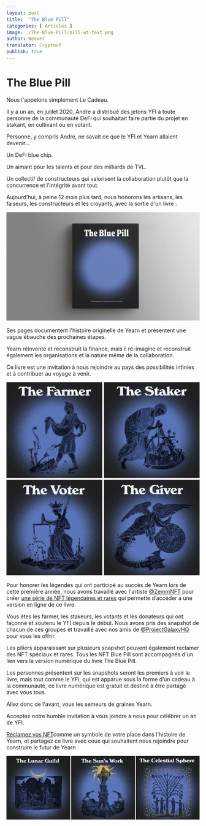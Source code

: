 ```yaml
---
layout: post
title:  "The Blue Pill"
categories: [ Articles ]
image: ./The-Blue-Pill/pill-wt-text.png
author: Weaver
translator: Cryptouf
publish: true
---
```


# The Blue Pill

Nous l'appelons simplement Le Cadeau.

Il y a un an, en juillet 2020, Andre a distribué des jetons YFI à toute personne de la communauté DeFi qui souhaitait faire partie du projet en stakant, en cultivant ou en votant.

Personne, y compris Andre, ne savait ce que le YFI et Yearn allaient devenir…

Un DeFi blue chip.

Un aimant pour les talents et pour des milliards de TVL.

Un collectif de constructeurs qui valorisent la collaboration plutôt que la concurrence et l'intégrité avant tout.

Aujourd'hui, à peine 12 mois plus tard, nous honorons les artisans, les faiseurs, les constructeurs et les croyants, avec la sortie d'un livre :

![](image1.png?w=1400&h=787)

Ses pages documentent l'histoire originelle de Yearn et présentent une vague ébauche des prochaines étapes.

Yearn réinvente et reconstruit la finance, mais il ré-imagine et reconstruit également les organisations et la nature même de la collaboration.

Ce livre est une invitation à nous rejoindre au pays des possibilités infinies et à contribuer au voyage à venir.

![](image2.png?w=700&h=700)


Pour honorer les légendes qui ont participé au succès de Yearn lors de cette première année, nous avons travaillé avec l'artiste  [@ZemmNFT](https://twitter.com/Zemm_NFT) pour créer [une série de NFT légendaires et rares](https://galaxy.eco/yearn)  qui permette d’accéder a une version en ligne de ce livre.

Vous êtes les farmer, les stakeurs, les votants et les donateurs qui ont façonné et soutenu le YFI depuis le début. Nous avons pris des snapshot de chacun de ces groupes et travaillé avec nos amis de [@ProjectGalaxyHQ](https://twitter.com/ProjectGalaxyHQ) pour vous les offrir.

Les piliers apparaissant sur plusieurs snapshot peuvent également reclamer des NFT spéciaux et rares. Tous les NFT Blue Pill sont accompagnés d'un lien vers la version numérique du livre The Blue Pill.

Les personnes présentent sur les snapshots seront les premiers à voir le livre, mais tout comme le YFI, qui est apparue sous la forme d’un cadeau à la communauté, ce livre numérique est gratuit et destiné à être partagé avec vous tous.

Allez donc de l'avant, vous les semeurs de graines Yearn.

Acceptez notre humble invitation à vous joindre à nous pour célébrer un an de YFI.

[ Réclamez vos NFT](https://galaxy.eco/yearn)comme un symbole de votre place dans l'histoire de Yearn, et partagez ce livre avec ceux qui souhaitent nous rejoindre pour construire le futur de Yearn .



![](image3.jpg?w=700&h=231)
